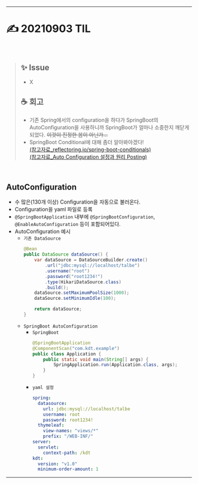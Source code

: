 ___
# ✍ 20210903 TIL

<br/>

> ## ✨ Issue
> - X
> 
> ## ☕ 회고
> - 기존 Spring에서의 configuration을 하다가 SpringBoot의 AutoConfiguration을 사용하니까 SpringBoot가 얼마나 소중한지 깨닫게 되었다. ~~이것이 진정한 봄이 아닌가...~~
> - SpringBoot Conditional에 대해 좀더 알아봐야겠다!  
>   [(참고자료_reflectoring.io/spring-boot-conditionals)](https://reflectoring.io/spring-boot-conditionals/)  
>   [(참고자료_Auto Configuration 설정과 원리 Posting)](http://dveamer.github.io/backend/SpringBootAutoConfiguration.html)

<br/>

## AutoConfiguration
- 수 많은(130개 이상) Configuration을 자동으로 불러온다.
- Configuration을 yaml 파일로 등록
- `@SpringBootApplication` 내부에 `@SpringBootConfiguration`, `@EnableAutoConfiguration` 등이 포함되어있다.
- AutoConfiguration 예시
  - `기존 DataSource`
    ```java
    @Bean
    public DataSource dataSource() {
        var dataSource = DataSourceBuilder.create()
            .url("jdbc:mysql://localhost/talbe")
            .username("root")
            .password("root1234!")
            .type(HikariDataSource.class)
            .build();
        dataSource.setMaximumPoolSize(1000);
        dataSource.setMinimumIdle(100);

        return dataSource;
    }
    ```
  - `SpringBoot AutoConfiguration`
    - `SpringBoot`
      ```java
      @SpringBootApplication
      @ComponentScan("com.kdt.example")
      public class Application {
          public static void main(String[] args) {
              SpringApplication.run(Application.class, args);
          }
      }
      ```
    - `yaml 설정`
      ```yaml
      spring:
        datasource:
          url: jdbc:mysql://localhost/talbe
          username: root
          password: root1234!
        thymeleaf:
          view-names: "views/*"
          prefix: "/WEB-INF/"
      server:
        servlet:
          context-path: /kdt
      kdt:
        version: "v1.0"
        minimum-order-amount: 1
      ```
___